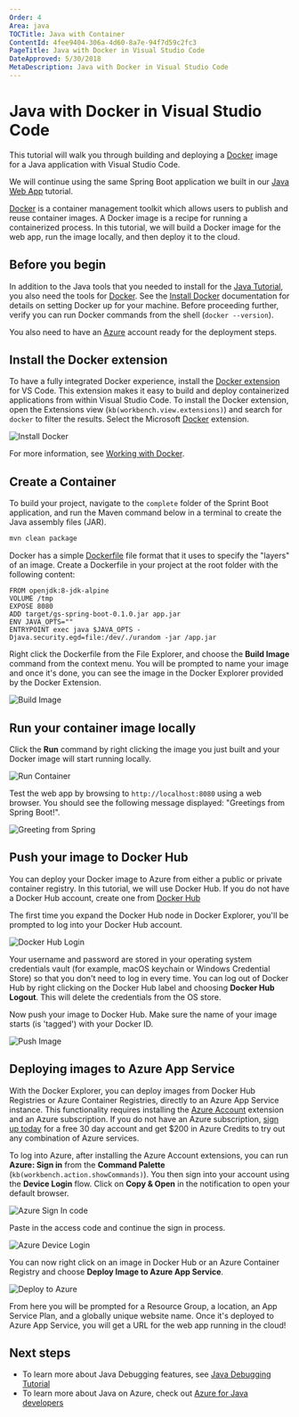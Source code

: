 ```yaml
---
Order: 4
Area: java
TOCTitle: Java with Container
ContentId: 4fee9404-306a-4d60-8a7e-94f7d59c2fc3
PageTitle: Java with Docker in Visual Studio Code
DateApproved: 5/30/2018
MetaDescription: Java with Docker in Visual Studio Code
---
```

# Java with Docker in Visual Studio Code

This tutorial will walk you through building and deploying a [Docker](https://docker.com/) image for a Java application with Visual Studio Code.

We will continue using the same Spring Boot application we built in our  [Java Web App](/docs/java/java-webapp.md) tutorial.

[Docker](https://docker.com/) is a container management toolkit which allows users to publish and reuse container images. A Docker image is a recipe for running a containerized process. In this tutorial, we will build a Docker image for the web app, run the image locally, and then deploy it to the cloud.

## Before you begin

In addition to the Java tools that you needed to install for the [Java Tutorial](/docs/java/java-tutorial.md), you also need the tools for [Docker](https://docker.com/). See the [Install Docker](https://docs.docker.com/installation/#installation) documentation for details on setting Docker up for your machine. Before proceeding further, verify you can run Docker commands from the shell (`docker --version`).

You also need to have an [Azure](https://azure.microsoft.com) account ready for the deployment steps.

## Install the Docker extension

To have a fully integrated Docker experience, install the [Docker extension](https://github.com/Microsoft/vscode-docker) for VS Code. This extension makes it easy to build and deploy containerized applications from within Visual Studio Code. To install the Docker extension, open the Extensions view (`kb(workbench.view.extensions)`) and search for `docker` to filter the results. Select the Microsoft [Docker](https://marketplace.visualstudio.com/items?itemName=PeterJausovec.vscode-docker) extension.

![Install Docker](images/java-container/install-docker.png)

For more information, see [Working with Docker](/docs/azure/docker.md).

## Create a Container

To build your project, navigate to the `complete` folder of the Sprint Boot application, and run the Maven command below in a terminal to create the Java assembly files (JAR).

```bash
mvn clean package
```

Docker has a simple [Dockerfile](https://docs.docker.com/reference/builder/) file format that it uses to specify the "layers" of an image. Create a Dockerfile in your project at the root folder with the following content:

```docker
FROM openjdk:8-jdk-alpine
VOLUME /tmp
EXPOSE 8080
ADD target/gs-spring-boot-0.1.0.jar app.jar
ENV JAVA_OPTS=""
ENTRYPOINT exec java $JAVA_OPTS -Djava.security.egd=file:/dev/./urandom -jar /app.jar
```

Right click the Dockerfile from the File Explorer, and choose the **Build Image** command from the context menu. You will be prompted to name your image and once it's done, you can see the image in the Docker Explorer provided by the Docker Extension.

![Build Image](images/java-container/build-image.png)

## Run your container image locally

Click the **Run** command by right clicking the image you just built and your Docker image will start running locally.

![Run Container](images/java-container/docker-run.png)

Test the web app by browsing to `http://localhost:8080` using a web browser. You should see the following message displayed: "Greetings from Spring Boot!".

![Greeting from Spring](images/java-tutorial/greeting-from-spring.png)

## Push your image to Docker Hub

You can deploy your Docker image to Azure from either a public or private container registry. In this tutorial, we will use Docker Hub. If you do not have a Docker Hub account, create one from [Docker Hub](https://hub.docker.com/)

The first time you expand the Docker Hub node in Docker Explorer, you'll be prompted to log into your Docker Hub account.

![Docker Hub Login](images/java-container/docker-hub-login.gif)

Your username and password are stored in your operating system credentials vault (for example, macOS keychain or Windows Credential Store) so that you don't need to log in every time. You can log out of Docker Hub by right clicking on the Docker Hub label and choosing **Docker Hub Logout**. This will delete the credentials from the OS store.

Now push your image to Docker Hub. Make sure the name of your image starts (is 'tagged') with your Docker ID.

![Push Image](images/java-container/docker-push.png)

## Deploying images to Azure App Service

With the Docker Explorer, you can deploy images from Docker Hub Registries or Azure Container Registries, directly to an Azure App Service instance. This functionality requires installing the [Azure Account](https://marketplace.visualstudio.com/items?itemName=ms-vscode.azure-account) extension and an Azure subscription. If you do not have an Azure subscription, [sign up today](https://azure.microsoft.com//free/?b=16.48) for a free 30 day account and get $200 in Azure Credits to try out any combination of Azure services.

To log into Azure, after installing the Azure Account extensions, you can run **Azure: Sign in** from the **Command Palette** (`kb(workbench.action.showCommands)`). You then sign into your account using the **Device Login** flow. Click on **Copy & Open** in the notification to open your default browser.

![Azure Sign In code](images/java-container/devicelogin.png)

Paste in the access code and continue the sign in process.

![Azure Device Login](images/java-container/devicelogin2.png)

You can now right click on an image in Docker Hub or an Azure Container Registry and choose **Deploy Image to Azure App Service**.

![Deploy to Azure](images/java-container/deploy-to-azure.png)

From here you will be prompted for a Resource Group, a location, an App Service Plan, and a globally unique website name. Once it's deployed to Azure App Service, you will get a URL for the web app running in the cloud!

## Next steps

* To learn more about Java Debugging features, see [Java Debugging Tutorial](/docs/java/java-debugging.md)
* To learn more about Java on Azure, check out [Azure for Java developers](https://docs.microsoft.com//java/azure/)
